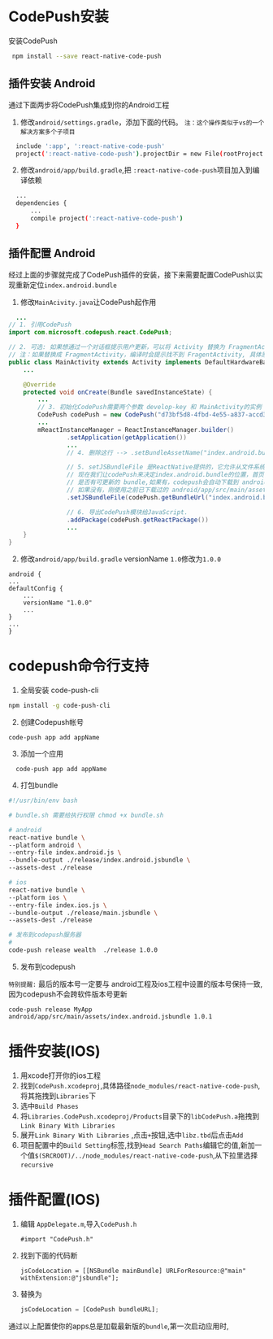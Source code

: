 # CodePush安装

安装CodePush

```bash
 npm install --save react-native-code-push
```
  
## 插件安装 Android
通过下面两步将CodePush集成到你的Android工程

1. 修改`android/settings.gradle`，添加下面的代码。 `注：这个操作类似于vs的一个解决方案多个子项目`
 
```bash
  include ':app', ':react-native-code-push'
  project(':react-native-code-push').projectDir = new File(rootProject.projectDir, '../node_modules/react-native-code-push/android/app')
```
2. 修改`android/app/build.gradle`,把 `:react-native-code-push`项目加入到编译依赖
  
```bash
  ...
  dependencies {
      ...
      compile project(':react-native-code-push')
  }
```

## 插件配置 Android
经过上面的步骤就完成了CodePush插件的安装，接下来需要配置CodePush以实现重新定位`index.android.bundle`

1. 修改`MainAcivity.java`让CodePush起作用
  
```java
  ...
// 1. 引用CodePush
import com.microsoft.codepush.react.CodePush;

// 2. 可选: 如果想通过一个对话框提示用户更新，可以将 Activity 替换为 FragmentActivity
// 注：如果替换成 FragmentActivity，编译时会提示找不到 FragentActivity, 具体原因有待解决
public class MainActivity extends Activity implements DefaultHardwareBackBtnHandler {
    ...

    @Override
    protected void onCreate(Bundle savedInstanceState) {
        ...
        // 3. 初始化CodePush需要两个参数 develop-key 和 MainActivity的实例 this
        CodePush codePush = new CodePush("d73bf5d8-4fbd-4e55-a837-accd328a21ba", this);
        ...
        mReactInstanceManager = ReactInstanceManager.builder()
                .setApplication(getApplication())
                ...
                // 4. 删除这行 --> .setBundleAssetName("index.android.bundle")

                // 5. setJSBundleFile 是ReactNative提供的，它允许从文件系统中加载 bundle.
                // 现在我们让codePush来决定index.android.bundle的位置，首页codepush会检测
                // 是否有可更新的 bundle,如果有，codepush会自动下载到 android/app/src/main/assets/index.android.bundle
                // 如果没有，刚使用之前已下载过的 android/app/src/main/assets/index.android.bundle
                .setJSBundleFile(codePush.getBundleUrl("index.android.bundle"))

                // 6. 导出CodePush模块给JavaScript.
                .addPackage(codePush.getReactPackage())
                ...
    }
}

```
2. 修改`android/app/build.gradle` versionName `1.0`修改为`1.0.0`

```
android {
...
defaultConfig {
    ...
    versionName "1.0.0"
    ...
}
...
}
```

# codepush命令行支持
1. 全局安装 code-push-cli
  
```bash
npm install -g code-push-cli
```
2. 创建Codepush帐号

```
code-push app add appName
```
3. 添加一个应用

```
  code-push app add appName
```
4. 打包bundle

```sh
#!/usr/bin/env bash

# bundle.sh 需要给执行权限 chmod +x bundle.sh

# android
react-native bundle \
--platform android \
--entry-file index.android.js \
--bundle-output ./release/index.android.jsbundle \
--assets-dest ./release

# ios
react-native bundle \
--platform ios \
--entry-file index.ios.js \
--bundle-output ./release/main.jsbundle \
--assets-dest ./release

# 发布到codepush服务器
#
code-push release wealth  ./release 1.0.0
```
5. 发布到codepush

`特别提醒:` 最后的版本号一定要与 android工程及ios工程中设置的版本号保持一致,因为codepush不会跨软件版本号更新
```
code-push release MyApp android/app/src/main/assets/index.android.jsbundle 1.0.1
```

# 插件安装(IOS)
1. 用xcode打开你的ios工程
2. 找到`CodePush.xcodeproj`,具体路径`node_modules/react-native-code-push`,将其拖拽到`Libraries`下
3. 选中`Build Phases`
4. 将`Libraries.CodePush.xcodeproj/Products`目录下的`libCodePush.a`拖拽到`Link Binary With Libraries`
5. 展开`Link Binary With Libraries` ,点击`+`按钮,选中`libz.tbd`后点击`Add`
6. 项目配置中的`Build Setting`标签,找到`Head Search Paths`编辑它的值,新加一个值`$(SRCROOT)/../node_modules/react-native-code-push`,从下拉里选择`recursive`

# 插件配置(IOS)
1. 编辑 `AppDelegate.m`,导入`CodePush.h`

    ```
    #import "CodePush.h"
    ```
2. 找到下面的代码断

    ```
    jsCodeLocation = [[NSBundle mainBundle] URLForResource:@"main" withExtension:@"jsbundle"];
    ```
3. 替换为

    ```js
    jsCodeLocation = [CodePush bundleURL];
    ```
通过以上配置使你的apps总是加载最新版的`bundle`,第一次启动应用时,